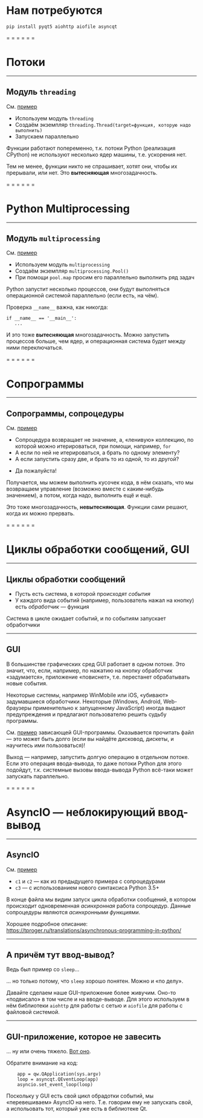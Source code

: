 <!-- -*- coding: utf-8 -*- -->
<span id="slides-title" hidden>Параллельное программирование: потоки, процессы, сопрограммы, циклы обработки сообщений</span>

# Нам потребуются

```
pip install pyqt5 aiohttp aiofile asyncqt
```

= = = = = =

# Потоки

- - - - - -

## Модуль `threading`

См. [пример](../examples/03.parallel/threading_no_effect.py)

* Используем модуль `threading`
* Создаём экземпляр `threading.Thread(target=функция, которую надо выполнить)`
* Запускаем параллельно

Функции работают попеременно, т.к. потоки Python (реализация CPython) не используют несколько ядер машины, т.е. ускорения нет.

Тем не менее, функции никто не спрашивает, хотят они, чтобы их прерывали, или нет. Это **вытесняющая** многозадачность.

= = = = = =

# Python Multiprocessing

- - - - - -

## Модуль `multiprocessing`

См. [пример](../examples/03.parallel/multiprocessing_effect.py)

* Используем модуль `multiprocessing`
* Создаём экземпляр `multiprocessing.Pool()`
* При помощи `pool.map` просим его параллельно выполнить ряд задач

Python запустит несколько процессов, они будут выполняться операционной системой параллельно (если есть, на чём).

Проверка `__name__` важна, как никогда:

```
if __name__ == '__main__':
   ...
```

И это тоже **вытесняющая** многозадачность. Можно запустить процессов больше, чем ядер, и операционная система будет между ними переключаться.

= = = = = =

# Сопрограммы

- - - - - -

## Сопрограммы, сопроцедуры

См. [пример](../examples/03.parallel/coroutines_sync.py)

* Сопроцедура возвращает не значение, а, «ленивую» коллекцию, по которой можно итерироваться, при помощи, например, `for`
* А если по ней не итерироваться, а брать по одному элементу?
* А если запустить сразу две, и брать то из одной, то из другой?

<div class="fragment" /> 

* Да пожалуйста!

<div class="fragment" /> 

Получается, мы можем выполнить кусочек кода, в нём сказать, что мы возвращаем управление (возможно вместе с каким-нибудь значением),
а потом, когда надо, выполнить ещё и ещё.

Это тоже многозадачность, **невытесняющая**. Функции сами решают, когда их можно прервать.

= = = = = =

# Циклы обработки сообщений, GUI

- - - - - -

## Циклы обработки сообщений

* Пусть есть система, в которой происходят *события*
* У каждого вида событий (например, пользователь нажал на кнопку) есть *обработчик* — функция

Система в цикле ожидает событий, и по событиям запускает обработчики

- - - - - -

## GUI

В большинстве графических сред GUI работает в одном потоке. Это значит, что, если, например,
по нажатию на кнопку обработчик «задумается», приложение «повиснет», т.е. перестанет обрабатывать
новые события.

Некоторые системы, например WinMobile или iOS, «убивают» задумавшиеся обработчики. Некоторые (Windows, Android,
Web-браузеры применительно к запущенному JavaScript) иногда выдают предупреждения и предлагают пользователю решить судьбу программы.

См. [пример](../examples/03.parallel/pyqt_sync.py) зависающей GUI-программы. Оказывается прочитать файл — это может быть долго
(если вы найдёте дисковод, дискеты, и научитесь ими пользоваться)!

<div class="fragment" /> 

Выход — например, запустить долгую операцию в отдельном потоке. Если это операция ввода-вывода, то даже потоки Python для этого подойдут,
т.к. системные вызовы ввода-вывода Python всё-таки может запускать параллельно.

= = = = = =

# AsyncIO — неблокирующий ввод-вывод

- - - - - -

## AsyncIO

См. [пример](../examples/03.parallel/coroutines_async.py)

* `c1` и `c2` — как из предыдущего примера с сопроцедурами
* `c3` — с использованием нового синтаксиса Python 3.5+

В конце файла мы видим запуск цикла обработки сообщений, в котором происходит одновременная *асинхронная* работа сопроцедур.
Данные сопроцедуры являются *асинхронными функциями*.

Хорошее подробное описание: https://tproger.ru/translations/asynchronous-programming-in-python/

- - - - - -

## А причём тут ввод-вывод?

Ведь был пример со `sleep`...

<div class="fragment" /> 

... но только потому, что `sleep` хорошо понятен. Можно и «по делу».

Давайте сделаем наше GUI-приложение более живучим. Оно-то «подвисало» в том числе и на вводе-выводе.
Для этого используем в нём библиотеки `aiohttp` для работы с сетью и `aiofile` для работы с файловой системой.

- - - - - -

## GUI-приложение, которое не завесить

... ну или очень тяжело. [Вот оно](../examples/03.parallel/pyqt_async.py).

Обратите внимание на код:

```
    app = qw.QApplication(sys.argv)
    loop = asyncqt.QEventLoop(app)
    asyncio.set_event_loop(loop)
```

Поскольку у GUI есть свой цикл обрадотки событий, мы «перевешиваем» AsyncIO на него. Т.е. говорим ему не запускать свой, а
испольовать тот, который уже есть в библиотеке Qt.
